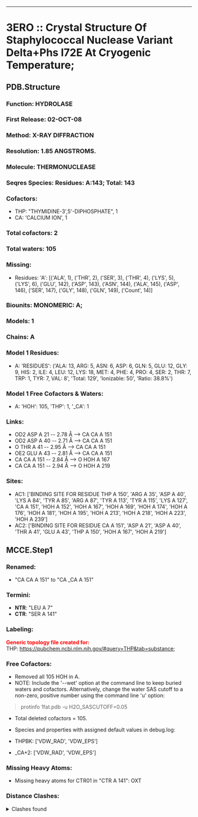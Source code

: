 ---
# 3ERO :: Crystal Structure Of Staphylococcal Nuclease Variant Delta+Phs I72E At Cryogenic Temperature;
## PDB.Structure
### Function: HYDROLASE
### First Release: 02-OCT-08
### Method: X-RAY DIFFRACTION
### Resolution: 1.85 ANGSTROMS.
### Molecule: THERMONUCLEASE
### Seqres Species: Residues: A:143; Total: 143
### Cofactors:
  - THP:
 "THYMIDINE-3',5'-DIPHOSPHATE", 1
  -  CA:
 'CALCIUM ION', 1

### Total cofactors: 2
### Total waters: 105
### Missing:
  - Residues:
 'A': [('ALA', 1), ('THR', 2), ('SER', 3), ('THR', 4), ('LYS', 5), ('LYS', 6), ('GLU', 142), ('ASP', 143), ('ASN', 144), ('ALA', 145), ('ASP', 146), ('SER', 147), ('GLY', 148), ('GLN', 149),
       ('Count', 14)]

### Biounits: MONOMERIC: A;
### Models: 1
### Chains: A
### Model 1 Residues:
  - A:
 'RESIDUES': ('ALA: 13, ARG: 5, ASN: 6, ASP: 6, GLN: 5, GLU: 12, GLY: 9, HIS: 2, ILE: 4, LEU: 12, LYS: 18, MET: 4, PHE: 4, PRO: 4, SER: 2, THR: 7, TRP: 1, TYR: 7, VAL: 8', 'Total: 129', 'Ionizable: 50',
              'Ratio: 38.8%')

### Model 1 Free Cofactors & Waters:
  - A:
 'HOH': 105, 'THP': 1, '_CA': 1

### Links:
  - OD2 ASP A 21 -- 2.78 Å --> CA  CA A 151
  - OD2 ASP A 40 -- 2.71 Å --> CA  CA A 151
  - O  THR A 41 -- 2.95 Å --> CA  CA A 151
  - OE2 GLU A 43 -- 2.81 Å --> CA  CA A 151
  - CA  CA A 151 -- 2.84 Å --> O  HOH A 167
  - CA  CA A 151 -- 2.94 Å --> O  HOH A 219

### Sites:
  - AC1: ['BINDING SITE FOR RESIDUE THP A 150', 'ARG A  35', 'ASP A  40', 'LYS A  84', 'TYR A  85', 'ARG A  87', 'TYR A 113', 'TYR A 115', 'LYS A 127', 'CA A 151', 'HOH A 152', 'HOH A 167', 'HOH A 169', 'HOH A 174', 'HOH A 176', 'HOH A 181', 'HOH A 195', 'HOH A 213', 'HOH A 218', 'HOH A 223', 'HOH A 239']
  - AC2: ['BINDING SITE FOR RESIDUE CA A 151', 'ASP A  21', 'ASP A  40', 'THR A  41', 'GLU A  43', 'THP A 150', 'HOH A 167', 'HOH A 219']

## MCCE.Step1
### Renamed:
  - "CA    CA A 151" to "CA   _CA A 151"

### Termini:
 - <strong>NTR</strong>: "LEU A   7"
 - <strong>CTR</strong>: "SER A 141"

### Labeling:
<strong><font color='red'>Generic topology file created for:</font></strong>  
THP: https://pubchem.ncbi.nlm.nih.gov/#query=THP&tab=substance; 

### Free Cofactors:
  - Removed all 105 HOH in A.
  - NOTE: Include the '--wet' option at the command line to keep buried waters and cofactors. Alternatively, change the water SAS cutoff to a non-zero, positive number using the command line 'u' option:
  > protinfo 1fat.pdb -u H2O_SASCUTOFF=0.05
  - Total deleted cofactors = 105.
  - Species and properties with assigned default values in debug.log:

  - THPBK: ['VDW_RAD', 'VDW_EPS']

  - _CA+2: ['VDW_RAD', 'VDW_EPS']


### Missing Heavy Atoms:
  -    Missing heavy atoms for CTR01 in "CTR A 141":   OXT

### Distance Clashes:
<details><summary>Clashes found</summary>

- d= 1.54: " CA  NTR A   7" to " CB  LEU A   7"

</details>

